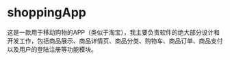 # shoppingApp
这是一款用于移动购物的APP（类似于淘宝），我主要负责软件的绝大部分设计和开发工作，包括商品展示、商品详情页、商品分类、购物车、商品订单、商品支付以及用户的登陆注册等功能模块。

